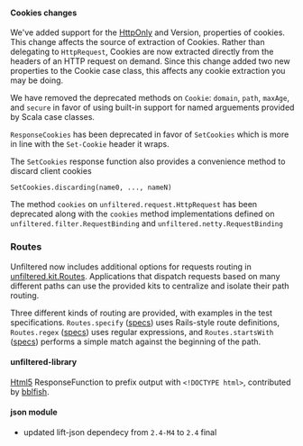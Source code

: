 #### Cookies changes

We've added support for the
[HttpOnly](http://en.wikipedia.org/wiki/HTTP_cookie#HttpOnly_cookie)
and Version, properties of cookies. This change affects the source of
extraction of Cookies. Rather than delegating to `HttpRequest`,
Cookies are now extracted directly from the headers of an HTTP request
on demand. Since this change added two new properties to the Cookie
case class, this affects any cookie extraction you may be doing.

We have removed the deprecated methods on `Cookie`: `domain`, `path`,
`maxAge`, and `secure` in favor of using built-in support for named
arguements provided by Scala case classes.

`ResponseCookies` has been deprecated in favor of `SetCookies` which
is more in line with the `Set-Cookie` header it wraps.

The `SetCookies` response function also provides a convenience method
to discard client cookies

    SetCookies.discarding(name0, ..., nameN)

The method `cookies` on `unfiltered.request.HttpRequest` has been
deprecated along with the `cookies` method implementations defined on
`unfiltered.filter.RequestBinding` and
`unfiltered.netty.RequestBinding`

### Routes

Unfiltered now includes additional options for requests routing in
[unfiltered.kit.Routes][routes]. Applications that dispatch requests
based on many different paths can use the provided kits to centralize
and isolate their path routing.

Three different kinds of routing are provided, with examples in the
test specifications. `Routes.specify` ([specs][specify]) uses
Rails-style route definitions, `Routes.regex` ([specs][regex]) uses
regular expressions, and `Routes.startsWith` ([specs][starts]) performs
a simple match against the beginning of the path.

[specify]: https://github.com/unfiltered/unfiltered/blob/master/library/src/test/scala/RoutesSpec.scala#L22

[regex]: https://github.com/unfiltered/unfiltered/blob/master/library/src/test/scala/RoutesRegexSpec.scala#L24

[starts]: https://github.com/unfiltered/unfiltered/blob/master/library/src/test/scala/RoutesStartsWithSpec.scala#L22

[routes]: https://github.com/unfiltered/unfiltered/blob/master/library/src/main/scala/kit/routes.scala#L9

#### unfiltered-library

[Html5][html5] ResponseFunction to prefix output with `<!DOCTYPE html>`,
contributed by [bblfish][bblfish].

[html5]: https://github.com/unfiltered/unfiltered/blob/master/library/src/main/scala/response/writers.scala#L27

[bblfish]: https://github.com/bblfish

#### json module

* updated lift-json dependecy from `2.4-M4` to `2.4` final
